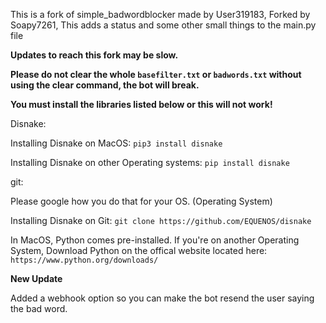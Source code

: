 This is a fork of simple_badwordblocker made by User319183, Forked by Soapy7261, This adds a status and some other small things to the main.py file

**Updates to reach this fork may be slow.**

**Please do not clear the whole `basefilter.txt` or `badwords.txt` without using the clear command, the bot will break.**

**You must install the libraries listed below or this will not work!**

Disnake:

Installing Disnake on MacOS: `pip3 install disnake`

Installing Disnake on other Operating systems: `pip install disnake`

git:

Please google how you do that for your OS. (Operating System)

Installing Disnake on Git: `git clone https://github.com/EQUENOS/disnake`

In MacOS, Python comes pre-installed. If you're on another Operating System, Download Python on the offical website located here: `https://www.python.org/downloads/`

**New Update**

Added a webhook option so you can make the bot resend the user saying the bad word.
